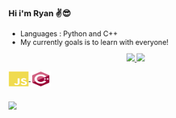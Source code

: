 ### Hi i'm Ryan ✌😎

- Languages : Python and C++
- My currently goals is to learn with everyone!

<div align="center">
  <a href="https://github.com/ryserk">
  <img height="180em" src="https://github-readme-stats.vercel.app/api?username=svictorhugop&show_icons=true&theme=github_dark&include_all_commits=true&count_private=true"/>
  <img height="180em" src="https://github-readme-stats.vercel.app/api/top-langs/?username=svictorhugop&layout=compact&langs_count=7&theme=github_dark"/>
</div>
 <div style="display: inline_block"><br>
  <img align="center" alt="Ryan-Js" height="30" width="40" src="https://raw.githubusercontent.com/devicons/devicon/master/icons/javascript/javascript-plain.svg">
  <img align="center" alt="Ryan-Python" height="30" width="40" src="https://github.com/devicons/devicon/blob/master/icons/cplusplus/cplusplus-original.svg">
</div>
  
   ##
 
<div> 
  <a href = "mailto:ryangabryel2005@gmail.com"><img src="https://img.shields.io/badge/-Gmail-%23333?style=for-the-badge&logo=gmail&logoColor=white" target="_blank"></a>
  
  </div>
